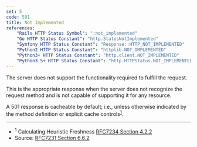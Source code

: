 ```yaml
---
set: 5
code: 501
title: Not Implemented
references:
    "Rails HTTP Status Symbol": ":not_implemented"
    "Go HTTP Status Constant": "http.StatusNotImplemented"
    "Symfony HTTP Status Constant": "Response::HTTP_NOT_IMPLEMENTED"
    "Python2 HTTP Status Constant": "httplib.NOT_IMPLEMENTED"
    "Python3+ HTTP Status Constant": "http.client.NOT_IMPLEMENTED"
    "Python3.5+ HTTP Status Constant": "http.HTTPStatus.NOT_IMPLEMENTED"
---
```


The server does not support the functionality required to fulfill the
request.

This is the appropriate response when the server does not recognize the
request method and is not capable of supporting it for any resource.

A 501 response is cacheable by default; i.e., unless otherwise indicated
by the method definition or explicit cache
controls<sup>[1](#ref-1)</sup>.

---

* <span id="ref-1"><sup>1</sup> Calculating Heuristic Freshness
[RFC7234 Section 4.2.2][2]</span>
* Source: [RFC7231 Section 6.6.2][1]

[1]: <http://tools.ietf.org/html/rfc7231#section-6.6.2>
[2]: <http://tools.ietf.org/html/rfc7234#section-4.2.2>
